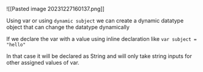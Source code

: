 ![[Pasted image 20231227160137.png]]

Using var or using `dynamic subject` we can create a dynamic datatype object that can change the datatype dynamically 

If we declare the var with a value using inline declaration like `var subject = "hello"`

In that case it will be declared as String and will only take string inputs for other assigned values of var.